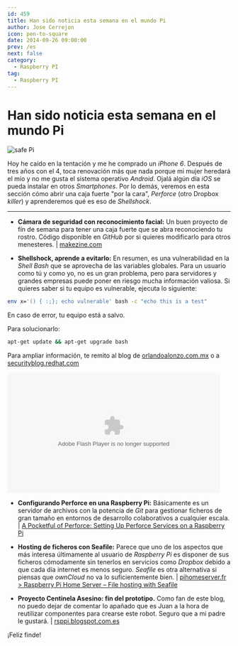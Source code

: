 ```yaml
---
id: 459
title: Han sido noticia esta semana en el mundo Pi
author: Jose Cerrejon
icon: pen-to-square
date: 2014-09-26 09:00:00
prev: /es
next: false
category:
  - Raspberry PI
tag:
  - Raspberry PI
---
```


# Han sido noticia esta semana en el mundo Pi

![safe Pi](/images/2014/09/safePi.png)

Hoy he caído en la tentación y me he comprado un *iPhone 6*. Después de tres años con el 4, toca renovación más que nada porque mi mujer heredará el mío y no me gusta el sistema operativo *Android*. Ojalá algún día *iOS* se pueda instalar en otros *Smartphones*. Por lo demás, veremos en esta sección cómo abrir una caja fuerte "por la cara", *Perforce* (otro Dropbox *killer*) y aprenderemos qué es eso de *Shellshock*.

- - -
* **Cámara de seguridad con reconocimiento facial:** Un buen proyecto de fín de semana para tener una caja fuerte que se abra reconociendo tu rostro. Código disponible en *GitHub* por si quieres modificarlo para otros menesteres. | [makezine.com](http://makezine.com/projects/make-40/face-recognition-treasure-safe/)

* **Shellshock, aprende a evitarlo:** En resumen, es una vulnerabilidad en la *Shell Bash* que se aprovecha de las variables globales. Para un usuario como tú y como yo, no es un gran problema, pero para servidores y grandes empresas puede poner en riesgo mucha información valiosa. Si quieres saber si tu equipo es vulnerable, ejecuta lo siguiente:

```bash
env x='() { :;}; echo vulnerable' bash -c "echo this is a test"
```

En caso de error, tu equipo está a salvo. 

Para solucionarlo:

```bash
apt-get update && apt-get upgrade bash﻿
```

Para ampliar información, te remito al blog de [orlandoalonzo.com.mx](http://www.orlandoalonzo.com.mx/seguridad/la-vulnerabilidad-shellshock-en-bash-todo-lo-que-hay-que-saber/) o a  [securityblog.redhat.com](https://securityblog.redhat.com/2014/09/24/bash-specially-crafted-environment-variables-code-injection-attack/)

<object id="flashObj" width="480" height="270" classid="clsid:D27CDB6E-AE6D-11cf-96B8-444553540000" codebase="http://download.macromedia.com/pub/shockwave/cabs/flash/swflash.cab#version=9,0,47,0"><param name="movie" value="http://c.brightcove.com/services/viewer/federated_f9?isVid=1&isUI=1" /><param name="bgcolor" value="#FFFFFF" /><param name="flashVars" value="videoId=3765588876001&playerID=2586606625001&playerKey=AQ~~,AAACWjyiiMk~,AO-UrzkB87xm0ZTYc35_Ysvi-ZNyOcFa&domain=embed&dynamicStreaming=true" /><param name="base" value="http://admin.brightcove.com" /><param name="seamlesstabbing" value="false" /><param name="allowFullScreen" value="true" /><param name="swLiveConnect" value="true" /><param name="allowScriptAccess" value="always" /><embed src="http://c.brightcove.com/services/viewer/federated_f9?isVid=1&isUI=1" bgcolor="#FFFFFF" flashVars="videoId=3765588876001&playerID=2586606625001&playerKey=AQ~~,AAACWjyiiMk~,AO-UrzkB87xm0ZTYc35_Ysvi-ZNyOcFa&domain=embed&dynamicStreaming=true" base="http://admin.brightcove.com" name="flashObj" width="480" height="270" seamlesstabbing="false" type="application/x-shockwave-flash" allowFullScreen="true" allowScriptAccess="always" swLiveConnect="true" pluginspage="http://www.macromedia.com/shockwave/download/index.cgi?P1_Prod_Version=ShockwaveFlash"></embed></object>

* **Configurando Perforce en una Raspberry Pi:** Básicamente es un servidor de archivos con la potencia de *Git* para gestionar ficheros de gran tamaño en entornos de desarrollo colaborativos a cualquier escala. | [A Pocketful of Perforce: Setting Up Perforce Services on a Raspberry Pi](http://www.perforce.com/blog/140922/setting-perforce-services-raspberry-pi)

* **Hosting de ficheros con Seafile:** Parece que uno de los aspectos que más interesa últimamente al usuario de *Raspberry Pi* es disponer de sus ficheros cómodamente sin tenerlos en servicios como *Dropbox* debido a que cada día internet es menos seguro. *Seafile* es otra alternativa si piensas que *ownCloud* no va lo suficientemente bien. | [pihomeserver.fr > Raspberry Pi Home Server – File hosting with Seafile](http://www.pihomeserver.fr/en/2014/09/24/raspberry-pi-home-server-hebergement-fichier-seafile/)

* **Proyecto Centinela Asesino: fin del prototipo.** Como fan de este blog, no puedo dejar de comentar lo apañado que es Juan a la hora de reutilizar componentes para crearse este robot. Seguro que a mi padre le gustará. | [rsppi.blogspot.com.es](http://rsppi.blogspot.com.es/2014/09/proyecto-centinela-asesino-fin-del.html)

¡Feliz finde!
